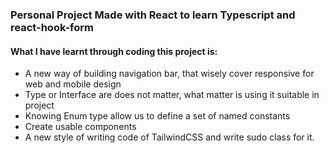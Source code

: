 ### Personal Project Made with React to learn Typescript and react-hook-form

#### What I have learnt through coding this project is: 
* A new way of building navigation bar, that wisely cover responsive for web and mobile design
* Type or Interface are does not matter, what matter is using it suitable in project
* Knowing Enum type allow us to define a set of named constants 
* Create usable components 
* A new style of writing code of TailwindCSS and write sudo class for it.